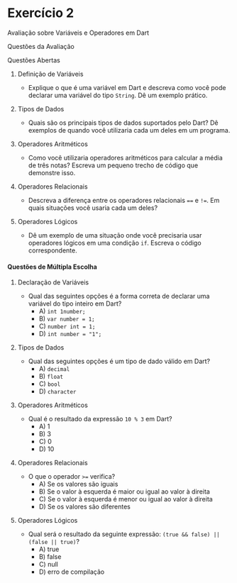 # Exercício 2

Avaliação sobre Variáveis e Operadores em Dart

Questões da Avaliação

Questões Abertas

1. Definição de Variáveis
   - Explique o que é uma variável em Dart e descreva como você pode declarar uma variável do tipo `String`. Dê um exemplo prático.

2. Tipos de Dados
   - Quais são os principais tipos de dados suportados pelo Dart? Dê exemplos de quando você utilizaria cada um deles em um programa.

3. Operadores Aritméticos
   - Como você utilizaria operadores aritméticos para calcular a média de três notas? Escreva um pequeno trecho de código que demonstre isso.

4. Operadores Relacionais
   - Descreva a diferença entre os operadores relacionais `==` e `!=`. Em quais situações você usaria cada um deles?

5. Operadores Lógicos
   - Dê um exemplo de uma situação onde você precisaria usar operadores lógicos em uma condição `if`. Escreva o código correspondente.

#### Questões de Múltipla Escolha

1. Declaração de Variáveis
   - Qual das seguintes opções é a forma correta de declarar uma variável do tipo inteiro em Dart?
     - A) `int 1number;`
     - B) `var number = 1;`
     - C) `number int = 1;`
     - D) `int number = "1";`

2. Tipos de Dados
   - Qual das seguintes opções é um tipo de dado válido em Dart?
     - A) `decimal`
     - B) `float`
     - C) `bool`
     - D) `character`
   
3. Operadores Aritméticos
   - Qual é o resultado da expressão `10 % 3` em Dart?
     - A) 1
     - B) 3
     - C) 0
     - D) 10
   
4. Operadores Relacionais
   - O que o operador `>=` verifica?
     - A) Se os valores são iguais
     - B) Se o valor à esquerda é maior ou igual ao valor à direita
     - C) Se o valor à esquerda é menor ou igual ao valor à direita
     - D) Se os valores são diferentes
  
5. Operadores Lógicos
   - Qual será o resultado da seguinte expressão: `(true && false) || (false || true)`?
     - A) true
     - B) false
     - C) null
     - D) erro de compilação
